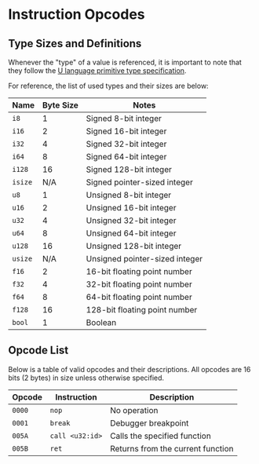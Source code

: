 # Instruction Opcodes

## Type Sizes and Definitions

Whenever the "type" of a value is referenced, it is important to note that they follow the [U language primitive type specification](https://github.com/398utubzyt/ulang-docs/blob/main/design/core/types.md).

For reference, the list of used types and their sizes are below:

| Name | Byte Size | Notes
|-----|-----|-----
| `i8` | 1 | Signed 8-bit integer
| `i16` | 2 | Signed 16-bit integer
| `i32` | 4 | Signed 32-bit integer
| `i64` | 8 | Signed 64-bit integer
| `i128` | 16 | Signed 128-bit integer
| `isize` | N/A | Signed pointer-sized integer
| `u8` | 1 | Unsigned 8-bit integer
| `u16` | 2 | Unsigned 16-bit integer
| `u32` | 4 | Unsigned 32-bit integer
| `u64` | 8 | Unsigned 64-bit integer
| `u128` | 16 | Unsigned 128-bit integer
| `usize` | N/A | Unsigned pointer-sized integer
| `f16` | 2 | 16-bit floating point number
| `f32` | 4 | 32-bit floating point number
| `f64` | 8 | 64-bit floating point number
| `f128` | 16 | 128-bit floating point number
| `bool` | 1 | Boolean

## Opcode List

Below is a table of valid opcodes and their descriptions. All opcodes are 16 bits (2 bytes) in size unless otherwise specified.

| Opcode | Instruction | Description |
|----|----|----|
| `0000` | `nop` | No operation |
| `0001` | `break` | Debugger breakpoint |
| `005A` | `call <u32:id>` | Calls the specified function |
| `005B` | `ret` | Returns from the current function |
